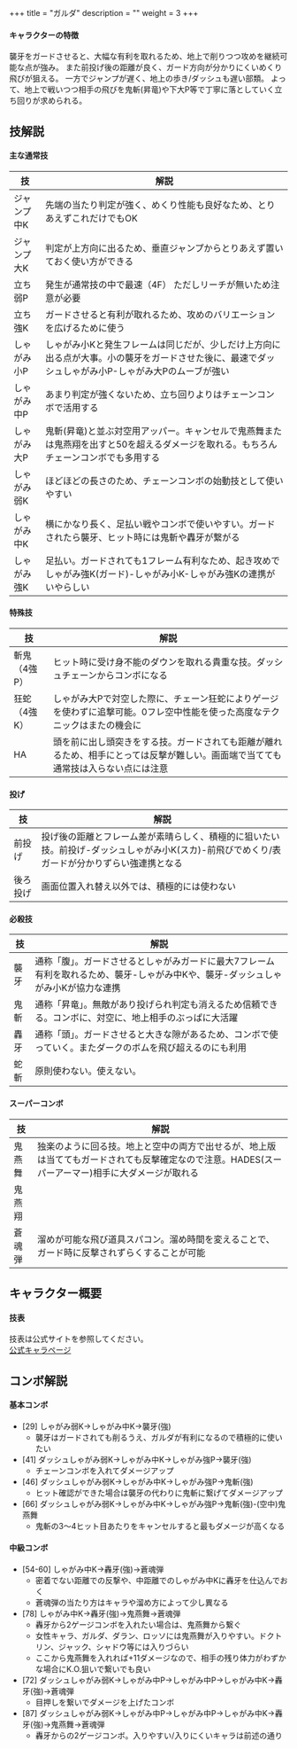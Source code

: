 +++
title = "ガルダ"
description = ""
weight = 3
+++


#### キャラクターの特徴

襲牙をガードさせると、大幅な有利を取れるため、地上で削りつつ攻めを継続可能な点が強み。
また前投げ後の距離が良く、ガード方向が分かりにくいめくり飛びが狙える。
一方でジャンプが遅く、地上の歩き/ダッシュも遅い部類。
よって、地上で戦いつつ相手の飛びを鬼斬(昇竜)や下大P等で丁寧に落としていく立ち回りが求められる。

## 技解説

#### 主な通常技

|技 |解説|
|---|----|
|ジャンプ中K|先端の当たり判定が強く、めくり性能も良好なため、とりあえずこれだけでもOK|
|ジャンプ大K|判定が上方向に出るため、垂直ジャンプからとりあえず置いておく使い方ができる|
|立ち弱P|発生が通常技の中で最速（4F） ただしリーチが無いため注意が必要|
|立ち強K|ガードさせると有利が取れるため、攻めのバリエーションを広げるために使う|
|しゃがみ小P|しゃがみ小Kと発生フレームは同じだが、少しだけ上方向に出る点が大事。小の襲牙をガードさせた後に、最速でダッシュしゃがみ小P-しゃがみ大Pのムーブが強い|
|しゃがみ中P|あまり判定が強くないため、立ち回りよりはチェーンコンボで活用する|
|しゃがみ大P|鬼斬(昇竜)と並ぶ対空用アッパー。キャンセルで鬼燕舞または鬼燕翔を出すと50を超えるダメージを取れる。もちろんチェーンコンボでも多用する|
|しゃがみ弱K|ほどほどの長さのため、チェーンコンボの始動技として使いやすい|
|しゃがみ中K|横にかなり長く、足払い戦やコンボで使いやすい。ガードされたら襲牙、ヒット時には鬼斬や轟牙が繋がる|
|しゃがみ強K|足払い。ガードされても1フレーム有利なため、起き攻めでしゃがみ強K(ガード)-しゃがみ小K-しゃがみ強Kの連携がいやらしい|

#### 特殊技

|技 |解説|
|---|----|
|斬鬼（4強P）|ヒット時に受け身不能のダウンを取れる貴重な技。ダッシュチェーンからコンボになる|
|狂蛇（4強K）|しゃがみ大Pで対空した際に、チェーン狂蛇によりゲージを使わずに追撃可能。0フレ空中性能を使った高度なテクニックはまたの機会に|
|HA|頭を前に出し頭突きをする技。ガードされても距離が離れるため、相手にとっては反撃が難しい。画面端で当てても通常技は入らない点には注意|

#### 投げ

|技 |解説|
|---|----|
|前投げ|投げ後の距離とフレーム差が素晴らしく、積極的に狙いたい技。前投げ-ダッシュしゃがみ小K(スカ)-前飛びでめくり/表ガードが分かりずらい強連携となる|
|後ろ投げ|画面位置入れ替え以外では、積極的には使わない|

#### 必殺技

|技 |解説|
|---|----|
|襲牙|通称「腹」。ガードさせるとしゃがみガードに最大7フレーム有利を取れるため、襲牙-しゃがみ中Kや、襲牙-ダッシュしゃがみ小Kが協力な連携|
|鬼斬|通称「昇竜」。無敵があり投げられ判定も消えるため信頼できる。コンボに、対空に、地上相手のぶっぱに大活躍|
|轟牙|通称「頭」。ガードさせると大きな隙があるため、コンボで使っていく。またダークのボムを飛び超えるのにも利用|
|蛇斬|原則使わない。使えない。|


#### スーパーコンボ

|技 |解説|
|---|----|
|鬼燕舞|独楽のように回る技。地上と空中の両方で出せるが、地上版は当ててもガードされても反撃確定なので注意。HADES(スーパーアーマー)相手に大ダメージが取れる|
|鬼燕翔||
|蒼魂弾|溜めが可能な飛び道具スパコン。溜め時間を変えることで、ガード時に反撃されずらくすることが可能|


## キャラクター概要

#### 技表

技表は公式サイトを参照してください。  
[公式キャラページ](http://www.arika.co.jp/product/fexl_hp/jp/chara_jp/fexl_jp_chara03.html)

## コンボ解説

#### 基本コンボ

- [29] しゃがみ弱K→しゃがみ中K→襲牙(強)
    - 襲牙はガードされても削るうえ、ガルダが有利になるので積極的に使いたい
- [41] ダッシュしゃがみ弱K→しゃがみ中K→しゃがみ強P→襲牙(強)
    - チェーンコンボを入れてダメージアップ
- [46] ダッシュしゃがみ弱K→しゃがみ中K→しゃがみ強P→鬼斬(強)
    - ヒット確認ができた場合は襲牙の代わりに鬼斬に繋げてダメージアップ
- [66] ダッシュしゃがみ弱K→しゃがみ中K→しゃがみ強P→鬼斬(強)-(空中)鬼燕舞
    - 鬼斬の3～4ヒット目あたりをキャンセルすると最もダメージが高くなる

#### 中級コンボ

- [54-60] しゃがみ中K→轟牙(強)→蒼魂弾
    - 密着でない距離での反撃や、中距離でのしゃがみ中Kに轟牙を仕込んでおく
    - 蒼魂弾の当たり方はキャラや溜め方によって少し異なる
- [78] しゃがみ中K→轟牙(強)→鬼燕舞→蒼魂弾
    - 轟牙から2ゲージコンボを入れたい場合は、鬼燕舞から繋ぐ
    - 女性キャラ、ガルダ、ダラン、ロッソには鬼燕舞が入りやすい。ドクトリン、ジャック、シャドウ等には入りづらい
    - ここから鬼燕舞を入れれば+11ダメージなので、相手の残り体力がわずかな場合にK.O.狙いで繋いでも良い
- [72] ダッシュしゃがみ弱K→しゃがみ中P→しゃがみ中P→しゃがみ中K→轟牙(強)→蒼魂弾
    - 目押しを繋いでダメージを上げたコンボ
- [87] ダッシュしゃがみ弱K→しゃがみ中P→しゃがみ中P→しゃがみ中K→轟牙(強)→鬼燕舞→蒼魂弾
    - 轟牙からの2ゲージコンボ。入りやすい/入りにくいキャラは前述の通り
